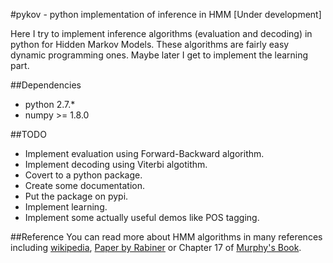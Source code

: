 #pykov - python implementation of inference in HMM [Under development]

Here I try to implement inference algorithms (evaluation and decoding) in python for Hidden Markov Models. These algorithms are fairly easy dynamic programming ones. Maybe later I get to implement the learning part.

##Dependencies

* python 2.7.*
* numpy >= 1.8.0

##TODO

* Implement evaluation using Forward-Backward algorithm.
* Implement decoding using Viterbi algotithm.
* Covert to a python package.
* Create some documentation.
* Put the package on pypi.
* Implement learning.
* Implement some actually useful demos like POS tagging.

##Reference
You can read more about HMM algorithms in many references including [wikipedia](http://en.wikipedia.org/wiki/Hidden_Markov_model), [Paper by Rabiner](http://www.cs.ubc.ca/~murphyk/Bayes/rabiner.pdf) or Chapter 17 of [Murphy's Book](http://www.cs.ubc.ca/~murphyk/MLbook/).
